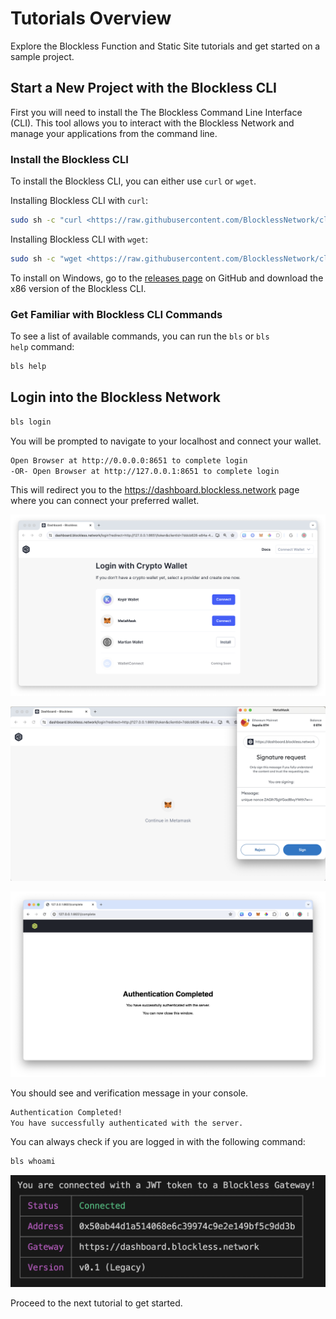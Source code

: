 # Tutorials Overview

Explore the Blockless Function and Static Site tutorials and get started on a sample project.

## Start a New Project with the Blockless CLI

First you will need to install the The Blockless Command Line Interface (CLI). This tool allows you to interact with the Blockless Network and manage your applications from the command line.

### Install the Blockless CLI

To install the Blockless CLI, you can either use `curl` or `wget`.

Installing Blockless CLI with `curl`:

```bash
sudo sh -c "curl <https://raw.githubusercontent.com/BlocklessNetwork/cli/main/download.sh> | bash"
```

Installing Blockless CLI with `wget`:

```bash
sudo sh -c "wget <https://raw.githubusercontent.com/BlocklessNetwork/cli/main/download.sh> -v -O download.sh; chmod +x download.sh; ./download.sh; rm -rf download.sh"
```

To install on Windows, go to the [releases page](https://github.com/blocklessnetwork/cli/releases) on GitHub and download the x86 version of the Blockless CLI.

### Get Familiar with Blockless CLI Commands

To see a list of available commands, you can run the `bls` or `bls help` command:

```bash
bls help
```

## Login into the Blockless Network

```bash
bls login
```

You will be prompted to navigate to your localhost and connect your wallet.

```bash
Open Browser at http://0.0.0.0:8651 to complete login
-OR- Open Browser at http://127.0.0.1:8651 to complete login
```

This will redirect you to the https://dashboard.blockless.network page where you can connect your preferred wallet.

![login page](./assets/img/login-with-crypto-wallet.png "Login with Crypto Wallet")

![login page](./assets/img/login-with-crypto-wallet-1.png "Login with Crypto Wallet")

![login page](./assets/img/login-with-crypto-wallet-2.png "Login with Crypto Wallet")

You should see and verification message in your console.

```bash
Authentication Completed!
You have successfully authenticated with the server.
```

You can always check if you are logged in with the following command:

```bash
bls whoami
```

![login verification](./assets/img/login-verification.png "Login verification")

Proceed to the next tutorial to get started.